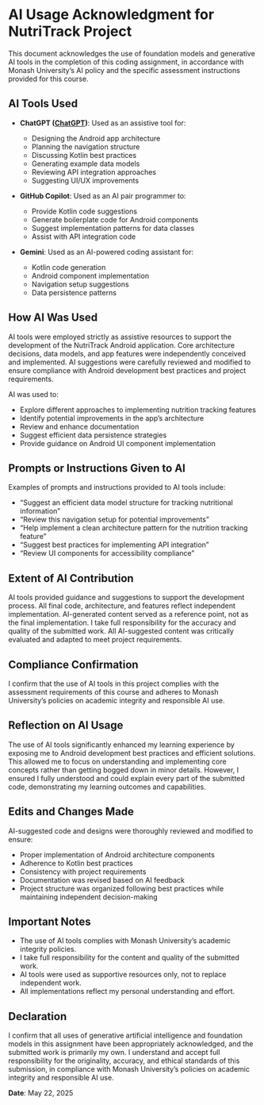 # AI Usage Acknowledgment for NutriTrack Project

This document acknowledges the use of foundation models and generative AI tools in the completion of this coding assignment, in accordance with Monash University’s AI policy and the specific assessment instructions provided for this course.

## AI Tools Used

- **ChatGPT ([ChatGPT](https://chat.openai.com/))**: Used as an assistive tool for:
  - Designing the Android app architecture
  - Planning the navigation structure
  - Discussing Kotlin best practices
  - Generating example data models
  - Reviewing API integration approaches
  - Suggesting UI/UX improvements

- **GitHub Copilot**: Used as an AI pair programmer to:
  - Provide Kotlin code suggestions
  - Generate boilerplate code for Android components
  - Suggest implementation patterns for data classes
  - Assist with API integration code

- **Gemini**: Used as an AI-powered coding assistant for:
  - Kotlin code generation
  - Android component implementation
  - Navigation setup suggestions
  - Data persistence patterns

## How AI Was Used

AI tools were employed strictly as assistive resources to support the development of the NutriTrack Android application. Core architecture decisions, data models, and app features were independently conceived and implemented. AI suggestions were carefully reviewed and modified to ensure compliance with Android development best practices and project requirements.

AI was used to:
- Explore different approaches to implementing nutrition tracking features
- Identify potential improvements in the app’s architecture
- Review and enhance documentation
- Suggest efficient data persistence strategies
- Provide guidance on Android UI component implementation

## Prompts or Instructions Given to AI

Examples of prompts and instructions provided to AI tools include:
- “Suggest an efficient data model structure for tracking nutritional information”
- “Review this navigation setup for potential improvements”
- “Help implement a clean architecture pattern for the nutrition tracking feature”
- “Suggest best practices for implementing API integration”
- “Review UI components for accessibility compliance”

## Extent of AI Contribution

AI tools provided guidance and suggestions to support the development process. All final code, architecture, and features reflect independent implementation. AI-generated content served as a reference point, not as the final implementation. I take full responsibility for the accuracy and quality of the submitted work. All AI-suggested content was critically evaluated and adapted to meet project requirements.

## Compliance Confirmation

I confirm that the use of AI tools in this project complies with the assessment requirements of this course and adheres to Monash University’s policies on academic integrity and responsible AI use.

## Reflection on AI Usage

The use of AI tools significantly enhanced my learning experience by exposing me to Android development best practices and efficient solutions. This allowed me to focus on understanding and implementing core concepts rather than getting bogged down in minor details. However, I ensured I fully understood and could explain every part of the submitted code, demonstrating my learning outcomes and capabilities.

## Edits and Changes Made

AI-suggested code and designs were thoroughly reviewed and modified to ensure:
- Proper implementation of Android architecture components
- Adherence to Kotlin best practices
- Consistency with project requirements
- Documentation was revised based on AI feedback
- Project structure was organized following best practices while maintaining independent decision-making

## Important Notes

- The use of AI tools complies with Monash University’s academic integrity policies.
- I take full responsibility for the content and quality of the submitted work.
- AI tools were used as supportive resources only, not to replace independent work.
- All implementations reflect my personal understanding and effort.

## Declaration

I confirm that all uses of generative artificial intelligence and foundation models in this assignment have been appropriately acknowledged, and the submitted work is primarily my own. I understand and accept full responsibility for the originality, accuracy, and ethical standards of this submission, in compliance with Monash University’s policies on academic integrity and responsible AI use.

**Date**: May 22, 2025